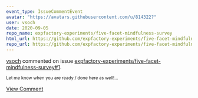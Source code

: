 ```yaml
---
event_type: IssueCommentEvent
avatar: "https://avatars.githubusercontent.com/u/814322?"
user: vsoch
date: 2020-09-05
repo_name: expfactory-experiments/five-facet-mindfulness-survey
html_url: https://github.com/expfactory-experiments/five-facet-mindfulness-survey/pull/1
repo_url: https://github.com/expfactory-experiments/five-facet-mindfulness-survey
---
```


<a href='https://github.com/vsoch' target='_blank'>vsoch</a> commented on issue <a href='https://github.com/expfactory-experiments/five-facet-mindfulness-survey/pull/1' target='_blank'>expfactory-experiments/five-facet-mindfulness-survey#1</a>.

<small>Let me know when you are ready / done here as well!...</small>

<a href='https://github.com/expfactory-experiments/five-facet-mindfulness-survey/pull/1' target='_blank'>View Comment</a>